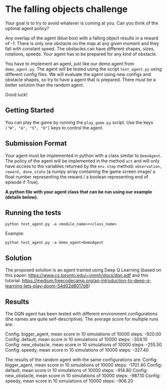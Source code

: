 # The falling objects challenge

Your goal is to try to avoid whatever is coming at you. Can you think of the optimal agent 
policy? 

Any overlap of the agent (blue box) with a falling object results in a reward of -1. There is only 
one obstacle on the map at any given moment and they fall with constant speed. The 
obstacles can have different shapes, sizes, rotations, speeds. Your agent has to be prepared for 
any kind of obstacle. 

You have to implement an agent, just like our demo agent from `demo_agent.py`. The agent will be 
tested using the script `test_agent.py` using different config files. We will evaluate the agent using new configs and obstacle shapes, so try to have a agent that is prepared. There must be a better solution than the random agent.

Good luck!

## Getting Started

You can play the game by running the `play_game.py` script. Use the keys `["W", "A", "S", "D"]`
keys to control the agent.

## Submission Format
Your agent must be implemented in python with a class similar to `DemoAgent`. The policy of the 
agent will be implemented in the method `act` and will only have access to the variables returned by the `env.step` method: `observation, reward, done_state` (a numpy array containing the game screen image/ a float number representing the reward / a boolean representing end of episode if True). 

**A python file with your agent class that can be run using our example (details below).**

## Running the tests

```
python test_agent.py -a <module_name>+<class_name>
```
Example:
```
python test_agent.py -a demo_agent+DemoAgent
```

## Solution

The proposed solution is an agent trained using Deep Q Learning (based on this paper: https://www.cs.toronto.edu/~vmnih/docs/dqn.pdf and this tutorial: https://medium.freecodecamp.org/an-introduction-to-deep-q-learning-lets-play-doom-54d02d8017d8)

## Results

The DQN agent has been tested with different environment configurations (the names are quite self-descriptive). The average score for multiple runs are:

Config: bigger_agent, mean score in 10 simulations of 10000 steps: -920.00
Config: default, mean score in 10 simulations of 10000 steps: -304.10
Config: new_obstacle, mean score in 10 simulations of 10000 steps: -255.50
Config: speedy, mean score in 10 simulations of 10000 steps: -327.40

The results of the random agent with the same configurations are:
Config: bigger_agent, mean score in 10 simulations of 10000 steps: -1701.40
Config: default, mean score in 10 simulations of 10000 steps: -914.80
Config: new_obstacle, mean score in 10 simulations of 10000 steps: -987.10
Config: speedy, mean score in 10 simulations of 10000 steps: -906.20
